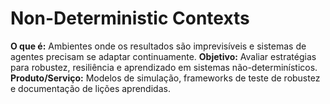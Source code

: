 # Non-Deterministic Contexts
**O que é:** Ambientes onde os resultados são imprevisíveis e sistemas de agentes precisam se adaptar continuamente.
**Objetivo:** Avaliar estratégias para robustez, resiliência e aprendizado em sistemas não-determinísticos.
**Produto/Serviço:** Modelos de simulação, frameworks de teste de robustez e documentação de lições aprendidas.
